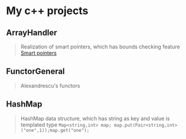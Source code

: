 My c++ projects
==

ArrayHandler
----
> Realization of smart pointers, which has bounds checking feature
> [Smart pointers](http://en.wikipedia.org/wiki/Smart_pointer)

FunctorGeneral
----
> Alexandrescu's functors

HashMap
-----
> HashMap data structure, which has string as key and value is templated type
> `Map<string,int> map; map.put(Pair<string,int>("one",1));map.get("one");`

